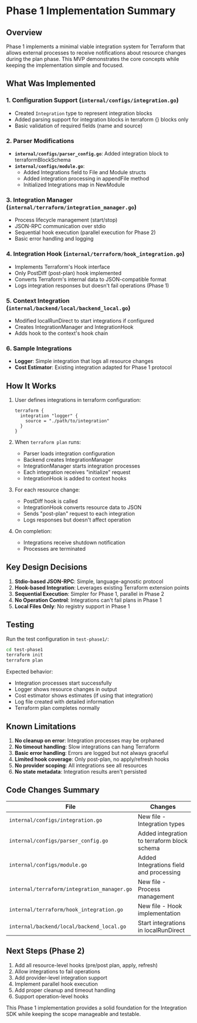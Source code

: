 # Phase 1 Implementation Summary

## Overview

Phase 1 implements a minimal viable integration system for Terraform that allows external processes to receive notifications about resource changes during the plan phase. This MVP demonstrates the core concepts while keeping the implementation simple and focused.

## What Was Implemented

### 1. Configuration Support (`internal/configs/integration.go`)
- Created `Integration` type to represent integration blocks
- Added parsing support for integration blocks in terraform {} blocks only
- Basic validation of required fields (name and source)

### 2. Parser Modifications
- **`internal/configs/parser_config.go`**: Added integration block to terraformBlockSchema
- **`internal/configs/module.go`**: 
  - Added Integrations field to File and Module structs
  - Added integration processing in appendFile method
  - Initialized Integrations map in NewModule

### 3. Integration Manager (`internal/terraform/integration_manager.go`)
- Process lifecycle management (start/stop)
- JSON-RPC communication over stdio
- Sequential hook execution (parallel execution for Phase 2)
- Basic error handling and logging

### 4. Integration Hook (`internal/terraform/hook_integration.go`)
- Implements Terraform's Hook interface
- Only PostDiff (post-plan) hook implemented
- Converts Terraform's internal data to JSON-compatible format
- Logs integration responses but doesn't fail operations (Phase 1)

### 5. Context Integration (`internal/backend/local/backend_local.go`)
- Modified localRunDirect to start integrations if configured
- Creates IntegrationManager and IntegrationHook
- Adds hook to the context's hook chain

### 6. Sample Integrations
- **Logger**: Simple integration that logs all resource changes
- **Cost Estimator**: Existing integration adapted for Phase 1 protocol

## How It Works

1. User defines integrations in terraform configuration:
   ```hcl
   terraform {
     integration "logger" {
       source = "./path/to/integration"
     }
   }
   ```

2. When `terraform plan` runs:
   - Parser loads integration configuration
   - Backend creates IntegrationManager
   - IntegrationManager starts integration processes
   - Each integration receives "initialize" request
   - IntegrationHook is added to context hooks

3. For each resource change:
   - PostDiff hook is called
   - IntegrationHook converts resource data to JSON
   - Sends "post-plan" request to each integration
   - Logs responses but doesn't affect operation

4. On completion:
   - Integrations receive shutdown notification
   - Processes are terminated

## Key Design Decisions

1. **Stdio-based JSON-RPC**: Simple, language-agnostic protocol
2. **Hook-based Integration**: Leverages existing Terraform extension points
3. **Sequential Execution**: Simpler for Phase 1, parallel in Phase 2
4. **No Operation Control**: Integrations can't fail plans in Phase 1
5. **Local Files Only**: No registry support in Phase 1

## Testing

Run the test configuration in `test-phase1/`:
```bash
cd test-phase1
terraform init
terraform plan
```

Expected behavior:
- Integration processes start successfully
- Logger shows resource changes in output
- Cost estimator shows estimates (if using that integration)
- Log file created with detailed information
- Terraform plan completes normally

## Known Limitations

1. **No cleanup on error**: Integration processes may be orphaned
2. **No timeout handling**: Slow integrations can hang Terraform
3. **Basic error handling**: Errors are logged but not always graceful
4. **Limited hook coverage**: Only post-plan, no apply/refresh hooks
5. **No provider scoping**: All integrations see all resources
6. **No state metadata**: Integration results aren't persisted

## Code Changes Summary

| File | Changes |
|------|---------|
| `internal/configs/integration.go` | New file - Integration types |
| `internal/configs/parser_config.go` | Added integration to terraform block schema |
| `internal/configs/module.go` | Added Integrations field and processing |
| `internal/terraform/integration_manager.go` | New file - Process management |
| `internal/terraform/hook_integration.go` | New file - Hook implementation |
| `internal/backend/local/backend_local.go` | Start integrations in localRunDirect |

## Next Steps (Phase 2)

1. Add all resource-level hooks (pre/post plan, apply, refresh)
2. Allow integrations to fail operations
3. Add provider-level integration support
4. Implement parallel hook execution
5. Add proper cleanup and timeout handling
6. Support operation-level hooks

This Phase 1 implementation provides a solid foundation for the Integration SDK while keeping the scope manageable and testable.